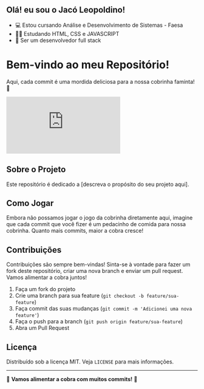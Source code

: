 ## Olá! eu sou o Jacó Leopoldino! 

- 💻 Estou cursando Análise e Desenvolvimento de Sistemas - Faesa
- 👨‍💻 Estudando HTML, CSS e JAVASCRIPT
- 🎯 Ser um desenvolvedor full stack

# Bem-vindo ao meu Repositório!

Aqui, cada commit é uma mordida deliciosa para a nossa cobrinha faminta! 🐍

![Snake Game](https://gist.github.com/JacoLeopoldino/4157e945f8040040c59156b8b9f17183.js)

## Sobre o Projeto

Este repositório é dedicado a [descreva o propósito do seu projeto aqui]. 

## Como Jogar

Embora não possamos jogar o jogo da cobrinha diretamente aqui, imagine que cada commit que você fizer é um pedacinho de comida para nossa cobrinha. Quanto mais commits, maior a cobra cresce!

## Contribuições

Contribuições são sempre bem-vindas! Sinta-se à vontade para fazer um fork deste repositório, criar uma nova branch e enviar um pull request. Vamos alimentar a cobra juntos!

1. Faça um fork do projeto
2. Crie uma branch para sua feature (`git checkout -b feature/sua-feature`)
3. Faça commit das suas mudanças (`git commit -m 'Adicionei uma nova feature'`)
4. Faça o push para a branch (`git push origin feature/sua-feature`)
5. Abra um Pull Request

## Licença

Distribuído sob a licença MIT. Veja `LICENSE` para mais informações.

---

🐍 **Vamos alimentar a cobra com muitos commits!** 🐍


